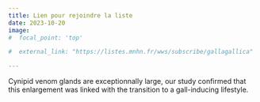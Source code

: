 ```yaml
---
title: Lien pour rejoindre la liste
date: 2023-10-20
image:
#  focal_point: 'top'

#  external_link: "https://listes.mnhn.fr/wws/subscribe/gallagallica"

---
```


Cynipid venom glands are exceptionnally large, our study confirmed that this enlargement was linked with the transition to a gall-inducing lifestyle.

<!--more-->

